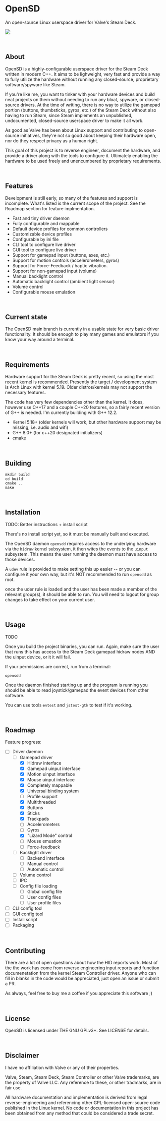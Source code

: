 # OpenSD
An open-source Linux userspace driver for Valve's Steam Deck.

![](https://img.shields.io/badge/License-GPLv3-yellowgreen)

<br>

## About
OpenSD is a highly-configurable userspace driver for the Steam Deck written in modern C++.  It aims to be lighweight, very fast and provide a way to fully utilize the hardware without running any closed-source, proprietary software/spyware like Steam.

If you're like me, you want to tinker with your hardware devices and build neat projects on them without needing to run any bloat, spyware, or closed-source drivers.  At the time of writing, there is no way to utilize the gamepad portion (buttons, thumbsticks, gyros, etc.) of the Steam Deck without also having to run Steam, since Steam implements an unpublished, undocumented, closed-source userspace driver to make it all work.

As good as Valve has been about Linux support and contributing to open-source initiatives, they're not so good about keeping their hardware open, nor do they respect privacy as a human right.

This goal of this project is to reverse engineer, document the hardware, and provide a driver along with the tools to configure it.  Ultimately enabling the hardware to be used freely and unencumbered by proprietary requirements.

<br>

## Features
Development is still early, so many of the features and support is incomplete.  What's listed is the current scope of the project.  See the Roadmap section for feature implmentation.

- Fast and tiny driver daemon
- Fully configurable and mappable
- Default device profiles for common controllers
- Customizable device profiles
- Configurable by ini file
- CLI tool to configure live driver
- GUI tool to configure live driver
- Support for gamepad input (buttons, axes, etc.)
- Support for motion controls (accelerometers, gyros)
- Support for Force-Feedback / haptic vibration.
- Support for non-gamepad input (volume)
- Manual backlight control
- Automatic backlight control (ambient light sensor)
- Volume control
- Configurable mouse emulation

<br>

## Current state
The OpenSD main branch is currently in a usable state for very basic driver functionality.  It should be enough to play many games and emulators if you know your way around a terminal.

<br>

## Requirements
Hardware support for the Steam Deck is pretty recent, so using the most recent kernel is recommended.  Presently the target / development system is Arch Linux with kernel 5.19.  Older distros/kernels may not support the necessary features.

The code has very few dependencies other than the kernel.  It does, however use C++17 and a couple C++20 features, so a fairly recent version of G++ is needed.  I'm currently building with G++ 12.2.

- Kernel 5.18+  (older kernels will work, but other hardware support may be missing, i.e. audio and wifi)
- G++ 8.0+ (for c++20 designated initializers)
- cmake

<br>

## Building
```
mkdir build
cd build
cmake ..
make
```

<br>

## Installation
TODO:  Better instructions + install script

There's no install script yet, so it must be manually built and executed.

The OpenSD daemon `opensdd` requires access to the underlying hardware via the `hidraw` kernel subsystem, it then wites the events to the `uinput` subsystem.  This means the user running the daemon must have access to those devices.  

A `udev` rule is provided to make setting this up easier -- or you can configure it your own way, but it's NOT recommended to run `opensdd` as root.

once the uder rule is loaded and the user has been made a member of the relevant group(s), it should be able to run.  You will need to logout for group changes to take effect on your current user.

<br>

## Usage
TODO

Once you build the project binaries, you can run.  Again, make sure the user that runs this has access to the Steam Deck gamepad hidraw nodes AND the uinput device, or it it will fail.

If your permissions are correct, run from a terminal:
```
opensdd
```

Once the daemon finished starting up and the program is running you should be able to read joystick/gamepad the event devices from other software.

You can use tools `evtest` and `jstest-gtk` to test if it's working.

<br>

## Roadmap
Feature progress:

- [ ]   Driver daemon
    - [ ]   Gamepad driver
        - [x]   Hidraw interface
        - [x]   Gamepad uinput interface
        - [x]   Motion uinput interface
        - [x]   Mouse uinput interface
        - [x]   Completely mappable
        - [x]   Universal binding system
        - [ ]   Profile support
        - [x]   Multithreaded
        - [x]   Buttons
        - [x]   Sticks
        - [x]   Trackpads
        - [ ]   Accelerometers
        - [ ]   Gyros
        - [x]   "Lizard Mode" control
        - [ ]   Mouse emuation
        - [ ]   Force-feedback
    - [ ]   Backlight driver
        - [ ]   Backend interface
        - [ ]   Manual control
        - [ ]   Automatic control
    - [ ]   Volume control
    - [ ]   IPC
    - [ ]   Config file loading
        - [ ]   Global config file
        - [ ]   User config files
        - [ ]   User profile files
- [ ]   CLI config tool
- [ ]   GUI config tool
- [ ]   Install script
- [ ]   Packaging

<br>

## Contributing
There are a lot of open questions about how the HID reports work.  Most of the the work has come from reverse engineering input reports and function documenetation from the kernel Steam Controller driver.  Anyone who can fill in blanks in the code would be appreciated, just open an issue or submit a PR.

As always, feel free to buy me a coffee if you appreciate this software ;)

<br>

## License
OpenSD is licensed under THE GNU GPLv3+.  See LICENSE for details.

<br>

## Disclaimer
I have no affiliation with Valve or any of their properties.

Valve, Steam, Steam Deck, Steam Controller or other Valve trademarks, are the property of Valve LLC.  Any reference to these, or other tradmarks, are in fair use.

All hardware documentation and implementation is derived from legal reverse-engineering and referencing other GPL-licensed open-source code published in the Linux kernel.  No code or documentation in this project has been obtained from any method that could be considered a trade secret.
